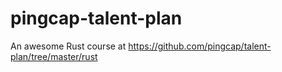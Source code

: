 # pingcap-talent-plan

An awesome Rust course at
https://github.com/pingcap/talent-plan/tree/master/rust